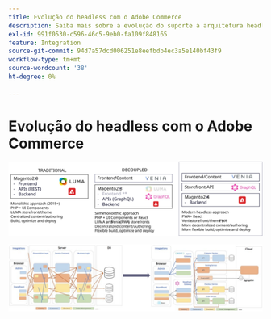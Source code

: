 ```yaml
---
title: Evolução do headless com o Adobe Commerce
description: Saiba mais sobre a evolução do suporte à arquitetura headless da Adobe Commerce.
exl-id: 991f0530-c596-46c5-9eb0-fa109f848165
feature: Integration
source-git-commit: 94d7a57dcd006251e8eefbdb4ec3a5e140bf43f9
workflow-type: tm+mt
source-wordcount: '38'
ht-degree: 0%

---
```


# Evolução do headless com o Adobe Commerce

![Comparação de arquiteturas comerciais tradicionais, dissociadas e headless](../../../assets/playbooks/headless-evolution-table.svg)

![Comparação de arquiteturas comerciais tradicionais, dissociadas e headless](../../../assets/playbooks/headless-evolution-diagram.svg)
